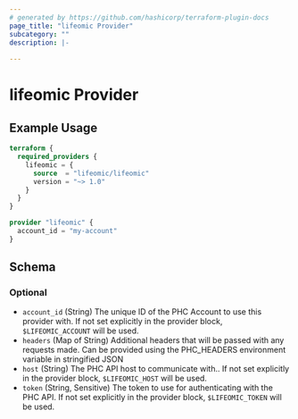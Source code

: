 ```yaml
---
# generated by https://github.com/hashicorp/terraform-plugin-docs
page_title: "lifeomic Provider"
subcategory: ""
description: |-
  
---
```


# lifeomic Provider



## Example Usage

```terraform
terraform {
  required_providers {
    lifeomic = {
      source  = "lifeomic/lifeomic"
      version = "~> 1.0"
    }
  }
}

provider "lifeomic" {
  account_id = "my-account"
}
```

<!-- schema generated by tfplugindocs -->
## Schema

### Optional

- `account_id` (String) The unique ID of the PHC Account to use this provider with. If not set explicitly in the provider block, `$LIFEOMIC_ACCOUNT` will be used.
- `headers` (Map of String) Additional headers that will be passed with any requests made. Can be provided using the PHC_HEADERS environment variable in stringified JSON
- `host` (String) The PHC API host to communicate with.. If not set explicitly in the provider block, `$LIFEOMIC_HOST` will be used.
- `token` (String, Sensitive) The token to use for authenticating with the PHC API. If not set explicitly in the provider block, `$LIFEOMIC_TOKEN` will be used.
